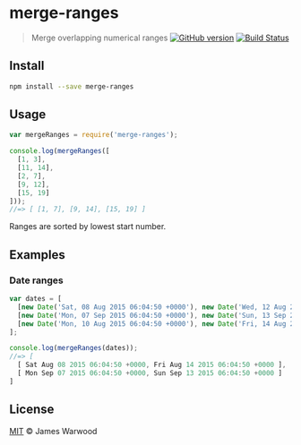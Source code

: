 # merge-ranges
> Merge overlapping numerical ranges [![GitHub version](https://badge.fury.io/gh/jwarby%2Fmerge-ranges.svg)](http://semver.org/spec/v2.0.0.html) [![Build Status](https://secure.travis-ci.org/jwarby/merge-ranges.png?branch=master)](https://travis-ci.org/jwarby/merge-ranges)

## Install

```bash
npm install --save merge-ranges
```

## Usage

```javascript
var mergeRanges = require('merge-ranges');

console.log(mergeRanges([
  [1, 3],
  [11, 14],
  [2, 7],
  [9, 12],
  [15, 19]
]));
//=> [ [1, 7], [9, 14], [15, 19] ]
```

Ranges are sorted by lowest start number.

## Examples

### Date ranges

```javascript
var dates = [
  [new Date('Sat, 08 Aug 2015 06:04:50 +0000'), new Date('Wed, 12 Aug 2015 06:04:50 +0000')],
  [new Date('Mon, 07 Sep 2015 06:04:50 +0000'), new Date('Sun, 13 Sep 2015 06:04:50 +0000')],
  [new Date('Mon, 10 Aug 2015 06:04:50 +0000'), new Date('Fri, 14 Aug 2015 06:04:50 +0000')]
];

console.log(mergeRanges(dates));
//=> [
  [ Sat Aug 08 2015 06:04:50 +0000, Fri Aug 14 2015 06:04:50 +0000 ],
  [ Mon Sep 07 2015 06:04:50 +0000, Sun Sep 13 2015 06:04:50 +0000 ]
]

```

## License

[MIT](https://github.com/jwarby/merge-ranges/blob/master/LICENSE) &copy; James Warwood
